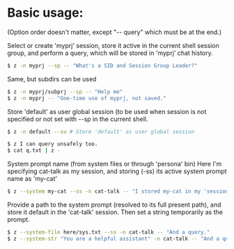 # Basic usage:

(Option order doesn't matter, except "-- query" which must be at
the end.)

Select or create 'myprj' session, store it active in the
 current shell session group, and perform a query, which will
 be stored in 'myprj' chat history.
```bash
$ z -n myprj --sp -- "What's a SID and Session Group Leader?"
```

Same, but subdirs can be used
```bash
$ z -n myprj/subprj --sp -- "Help me"
$ z -n myprj -- "One-time use of myprj, not saved."
```

Store 'default' as user global session (to be used when session
 is not specified or not set with --sp in the current shell.
```bash
$ z -n default --su # Store 'default' as user global session
```

```bash
$ z I can query unsafely too.
$ cat q.txt | z -
```

System prompt name (from system files or through 'persona' bin)
 Here I'm specifying cat-talk as my session, and storing (-ss)
 its active system prompt name as 'my-cat'
```bash
$ z --system my-cat --ss -n cat-talk -- "I stored my-cat in my 'session')
```

Provide a path to the system prompt (resolved to its full present path),
and store it default in the 'cat-talk' session. Then set a string
temporarily as the prompt.
```bash
$ z --system-file here/sys.txt --ss -n cat-talk -- "And a query."
$ z --system-str "You are a helpful assistant" -n cat-talk -- "And a query."
```
